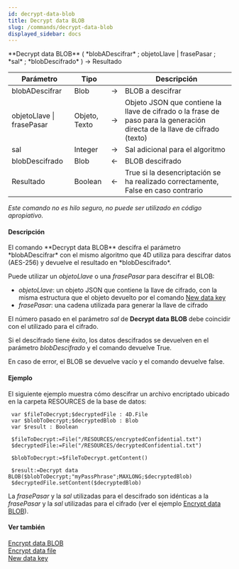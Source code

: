 ```yaml
---
id: decrypt-data-blob
title: Decrypt data BLOB
slug: /commands/decrypt-data-blob
displayed_sidebar: docs
---
```


<!--REF #_command_.Decrypt data BLOB.Syntax-->**Decrypt data BLOB** ( *blobADescifrar* ; objetoLlave | frasePasar ; *sal* ; *blobDescifrado* ) -> Resultado<!-- END REF-->
<!--REF #_command_.Decrypt data BLOB.Params-->
| Parámetro | Tipo |  | Descripción |
| --- | --- | --- | --- |
| blobADescifrar | Blob | &#8594;  | BLOB a descifrar |
| objetoLlave &#124; frasePasar | Objeto, Texto | &#8594;  | Objeto JSON que contiene la llave de cifrado o la frase de paso para la generación directa de la llave de cifrado (texto) |
| sal | Integer | &#8594;  | Sal adicional para el algoritmo |
| blobDescifrado | Blob | &#8592; | BLOB descifrado |
| Resultado | Boolean | &#8592; | True si la desencriptación se ha realizado correctamente, False en caso contrario |

<!-- END REF-->

*Este comando no es hilo seguro, no puede ser utilizado en código apropiativo.*


#### Descripción 

<!--REF #_command_.Decrypt data BLOB.Summary-->El comando **Decrypt data BLOB** descifra el parámetro *blobADescifrar* con el mismo algoritmo que 4D utiliza para descifrar datos (AES-256) y devuelve el resultado en *blobDescifrado*.<!-- END REF-->

Puede utilizar un *objetoLlave* o una *frasePasar* para descifrar el BLOB:

* *objetoLlave*: un objeto JSON que contiene la llave de cifrado, con la misma estructura que el objeto devuelto por el comando [New data key](new-data-key.md)
* *frasePasar*: una cadena utilizada para generar la llave de cifrado

El número pasado en el parámetro *sal* de **Decrypt data BLOB** debe coincidir con el utilizado para el cifrado.

Si el descifrado tiene éxito, los datos descifrados se devuelven en el parámetro *blobDescifrado* y el comando devuelve True.

En caso de error, el BLOB se devuelve vacío y el comando devuelve false.

#### Ejemplo 

El siguiente ejemplo muestra cómo descifrar un archivo encriptado ubicado en la carpeta RESOURCES de la base de datos:  
  
```4d
 var $fileToDecrypt;$decryptedFile : 4D.File
 var $blobToDecrypt;$decryptedBlob : Blob
 var $result : Boolean
 
 $fileToDecrypt:=File("/RESOURCES/encryptedConfidential.txt")
 $decryptedFile:=File("/RESOURCES/decryptedConfidential.txt")
 
 $blobToDecrypt:=$fileToDecrypt.getContent()
 
 $result:=Decrypt data BLOB($blobToDecrypt;"myPassPhrase";MAXLONG;$decryptedBlob)
 $decryptedFile.setContent($decryptedBlob)
```

La *frasePasar* y la *sal* utilizadas para el descifrado son idénticas a la *frasePasar*  y la *sal* utilizadas para el cifrado (ver el ejemplo [Encrypt data BLOB](encrypt-data-blob.md)).

#### Ver también 

  
[Encrypt data BLOB](encrypt-data-blob.md)  
[Encrypt data file](encrypt-data-file.md)  
[New data key](new-data-key.md)  